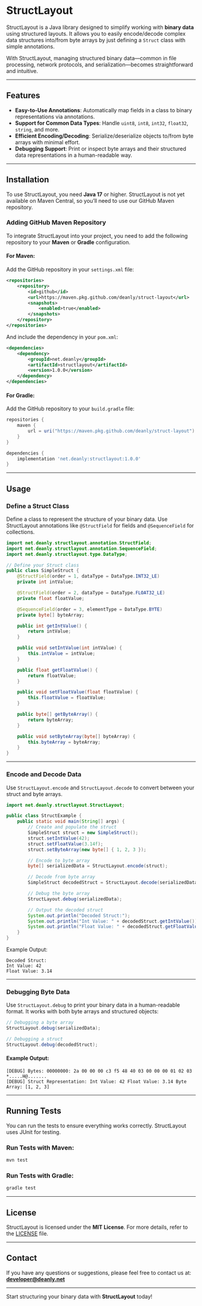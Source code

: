 # StructLayout

StructLayout is a Java library designed to simplify working with **binary data** using structured layouts. It allows you to easily encode/decode complex data structures into/from byte arrays by just defining a `Struct` class with simple annotations.

With StructLayout, managing structured binary data—common in file processing, network protocols, and serialization—becomes straightforward and intuitive.

---

## Features

- **Easy-to-Use Annotations**: Automatically map fields in a class to binary representations via annotations.
- **Support for Common Data Types**: Handle `uint8`, `int8`, `int32`, `float32`, `string`, and more.
- **Efficient Encoding/Decoding**: Serialize/deserialize objects to/from byte arrays with minimal effort.
- **Debugging Support**: Print or inspect byte arrays and their structured data representations in a human-readable way.

---

## Installation

To use StructLayout, you need **Java 17** or higher. StructLayout is not yet available on Maven Central, so you’ll need to use our GitHub Maven repository.

### Adding GitHub Maven Repository

To integrate StructLayout into your project, you need to add the following repository to your **Maven** or **Gradle** configuration.

#### For Maven:
Add the GitHub repository in your `settings.xml` file:

```xml
<repositories>
    <repository>
        <id>github</id>
        <url>https://maven.pkg.github.com/deanly/struct-layout</url>
        <snapshots>
            <enabled>true</enabled>
        </snapshots>
    </repository>
</repositories>
```

And include the dependency in your `pom.xml`:

```xml
<dependencies>
    <dependency>
        <groupId>net.deanly</groupId>
        <artifactId>structlayout</artifactId>
        <version>1.0.0</version>
    </dependency>
</dependencies>
```

#### For Gradle:
Add the GitHub repository to your `build.gradle` file:

```gradle
repositories {
    maven {
        url = uri("https://maven.pkg.github.com/deanly/struct-layout")
    }
}

dependencies {
    implementation 'net.deanly:structlayout:1.0.0'
}
```

---

## Usage

### Define a Struct Class

Define a class to represent the structure of your binary data. Use StructLayout annotations like `@StructField` for fields and `@SequenceField` for collections.

```java
import net.deanly.structlayout.annotation.StructField;
import net.deanly.structlayout.annotation.SequenceField;
import net.deanly.structlayout.type.DataType;

// Define your Struct class
public class SimpleStruct {
    @StructField(order = 1, dataType = DataType.INT32_LE)
    private int intValue;

    @StructField(order = 2, dataType = DataType.FLOAT32_LE)
    private float floatValue;

    @SequenceField(order = 3, elementType = DataType.BYTE)
    private byte[] byteArray;

    public int getIntValue() {
        return intValue;
    }

    public void setIntValue(int intValue) {
        this.intValue = intValue;
    }

    public float getFloatValue() {
        return floatValue;
    }

    public void setFloatValue(float floatValue) {
        this.floatValue = floatValue;
    }

    public byte[] getByteArray() {
        return byteArray;
    }

    public void setByteArray(byte[] byteArray) {
        this.byteArray = byteArray;
    }
}
```

---

### Encode and Decode Data

Use `StructLayout.encode` and `StructLayout.decode` to convert between your struct and byte arrays.

```java
import net.deanly.structlayout.StructLayout;

public class StructExample {
    public static void main(String[] args) {
        // Create and populate the struct
        SimpleStruct struct = new SimpleStruct();
        struct.setIntValue(42);
        struct.setFloatValue(3.14f);
        struct.setByteArray(new byte[] { 1, 2, 3 });

        // Encode to byte array
        byte[] serializedData = StructLayout.encode(struct);

        // Decode from byte array
        SimpleStruct decodedStruct = StructLayout.decode(serializedData, SimpleStruct.class);

        // Debug the byte array
        StructLayout.debug(serializedData);

        // Output the decoded struct
        System.out.println("Decoded Struct:");
        System.out.println("Int Value: " + decodedStruct.getIntValue());
        System.out.println("Float Value: " + decodedStruct.getFloatValue());
    }
}
```

Example Output:
```aiignore
Decoded Struct: 
Int Value: 42 
Float Value: 3.14
```
---

### Debugging Byte Data

Use `StructLayout.debug` to print your binary data in a human-readable format. It works with both byte arrays and structured objects:

```java
// Debugging a byte array
StructLayout.debug(serializedData);

// Debugging a struct
StructLayout.debug(decodedStruct);
```

#### Example Output:
```
[DEBUG] Bytes: 00000000: 2a 00 00 00 c3 f5 48 40 03 00 00 00 01 02 03 *.....H@.......
[DEBUG] Struct Representation: Int Value: 42 Float Value: 3.14 Byte Array: [1, 2, 3]
```

---

## Running Tests

You can run the tests to ensure everything works correctly. StructLayout uses JUnit for testing.

### Run Tests with Maven:
```bash
mvn test
```

### Run Tests with Gradle:
```bash
gradle test
```

---

## License

StructLayout is licensed under the **MIT License**. For more details, refer to the [LICENSE](LICENSE) file.

---

## Contact

If you have any questions or suggestions, please feel free to contact us at:  
**developer@deanly.net**

---

Start structuring your binary data with **StructLayout** today! 
